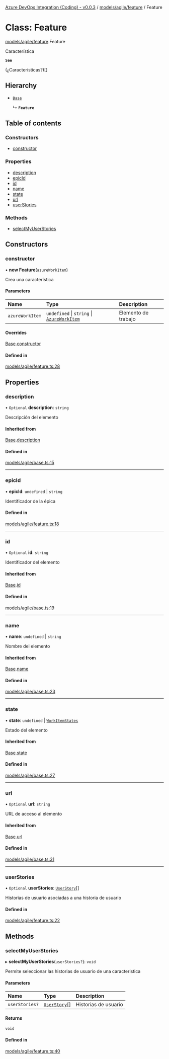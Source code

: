 [Azure DevOps Integration (Coding) - v0.0.3](../README.md) / [models/agile/feature](../modules/models_agile_feature.md) / Feature

# Class: Feature

[models/agile/feature](../modules/models_agile_feature.md).Feature

Característica

**`See`**

(¿Características?)[]

## Hierarchy

- [`Base`](models_agile_base.Base.md)

  ↳ **`Feature`**

## Table of contents

### Constructors

- [constructor](models_agile_feature.Feature.md#constructor)

### Properties

- [description](models_agile_feature.Feature.md#description)
- [epicId](models_agile_feature.Feature.md#epicid)
- [id](models_agile_feature.Feature.md#id)
- [name](models_agile_feature.Feature.md#name)
- [state](models_agile_feature.Feature.md#state)
- [url](models_agile_feature.Feature.md#url)
- [userStories](models_agile_feature.Feature.md#userstories)

### Methods

- [selectMyUserStories](models_agile_feature.Feature.md#selectmyuserstories)

## Constructors

### constructor

• **new Feature**(`azureWorkItem`)

Crea una característica

#### Parameters

| Name | Type | Description |
| :------ | :------ | :------ |
| `azureWorkItem` | `undefined` \| `string` \| [`AzureWorkItem`](models_azureDevOps_azureWorkItem.AzureWorkItem.md) | Elemento de trabajo |

#### Overrides

[Base](models_agile_base.Base.md).[constructor](models_agile_base.Base.md#constructor)

#### Defined in

[models/agile/feature.ts:28](https://github.com/jeysgar1/azure-devops-api-kms/blob/71b51ad/src/models/agile/feature.ts#L28)

## Properties

### description

• `Optional` **description**: `string`

Descripción del elemento

#### Inherited from

[Base](models_agile_base.Base.md).[description](models_agile_base.Base.md#description)

#### Defined in

[models/agile/base.ts:15](https://github.com/jeysgar1/azure-devops-api-kms/blob/71b51ad/src/models/agile/base.ts#L15)

___

### epicId

• **epicId**: `undefined` \| `string`

Identificador de la épica

#### Defined in

[models/agile/feature.ts:18](https://github.com/jeysgar1/azure-devops-api-kms/blob/71b51ad/src/models/agile/feature.ts#L18)

___

### id

• `Optional` **id**: `string`

Identificador del elemento

#### Inherited from

[Base](models_agile_base.Base.md).[id](models_agile_base.Base.md#id)

#### Defined in

[models/agile/base.ts:19](https://github.com/jeysgar1/azure-devops-api-kms/blob/71b51ad/src/models/agile/base.ts#L19)

___

### name

• **name**: `undefined` \| `string`

Nombre del elemento

#### Inherited from

[Base](models_agile_base.Base.md).[name](models_agile_base.Base.md#name)

#### Defined in

[models/agile/base.ts:23](https://github.com/jeysgar1/azure-devops-api-kms/blob/71b51ad/src/models/agile/base.ts#L23)

___

### state

• **state**: `undefined` \| [`WorkItemStates`](../enums/categories_workItemStates.WorkItemStates.md)

Estado del elemento

#### Inherited from

[Base](models_agile_base.Base.md).[state](models_agile_base.Base.md#state)

#### Defined in

[models/agile/base.ts:27](https://github.com/jeysgar1/azure-devops-api-kms/blob/71b51ad/src/models/agile/base.ts#L27)

___

### url

• `Optional` **url**: `string`

URL de acceso al elemento

#### Inherited from

[Base](models_agile_base.Base.md).[url](models_agile_base.Base.md#url)

#### Defined in

[models/agile/base.ts:31](https://github.com/jeysgar1/azure-devops-api-kms/blob/71b51ad/src/models/agile/base.ts#L31)

___

### userStories

• `Optional` **userStories**: [`UserStory`](models_agile_userStory.UserStory.md)[]

Historias de usuario asociadas a una historia de usuario

#### Defined in

[models/agile/feature.ts:22](https://github.com/jeysgar1/azure-devops-api-kms/blob/71b51ad/src/models/agile/feature.ts#L22)

## Methods

### selectMyUserStories

▸ **selectMyUserStories**(`userStories?`): `void`

Permite seleccionar las historias de usuario de una caracteristica

#### Parameters

| Name | Type | Description |
| :------ | :------ | :------ |
| `userStories?` | [`UserStory`](models_agile_userStory.UserStory.md)[] | Historias de usuario |

#### Returns

`void`

#### Defined in

[models/agile/feature.ts:40](https://github.com/jeysgar1/azure-devops-api-kms/blob/71b51ad/src/models/agile/feature.ts#L40)
